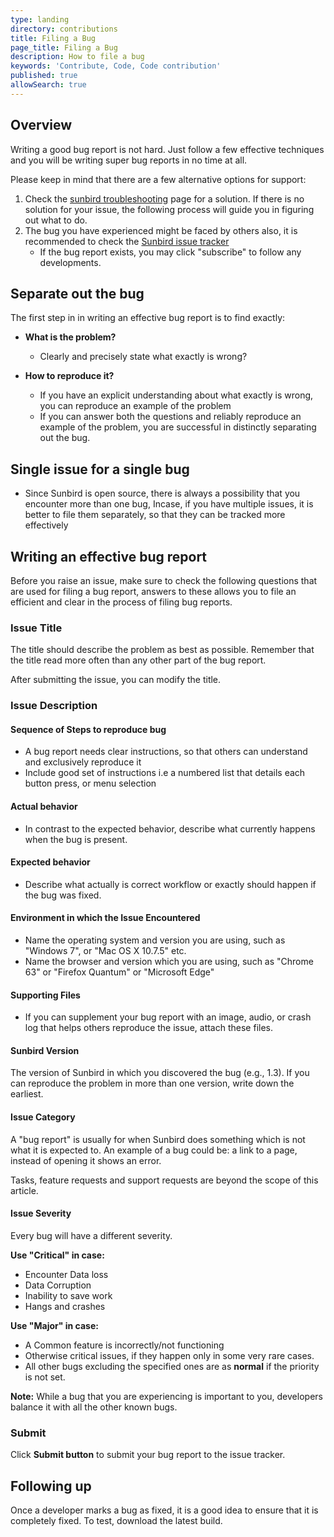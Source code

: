 ```yaml
---
type: landing
directory: contributions
title: Filing a Bug
page_title: Filing a Bug
description: How to file a bug
keywords: 'Contribute, Code, Code contribution'
published: true
allowSearch: true
---
```


## Overview

Writing a good bug report is not hard. Just follow a few effective techniques and you will be writing super bug reports in no time at all. 

Please keep in mind that there are a few alternative options for support:

1. Check the [sunbird troubleshooting](http://www.sunbird.org/developer-docs/troubleshooting/) page for a solution. If there is no solution for your issue, the following process will guide you in figuring out what to do.
1. The bug you have experienced might be faced by others also, it is recommended to check the [Sunbird issue tracker](https://github.com/project-sunbird/project-sunbird.github.io/issues)
    - If the bug report exists, you may click "subscribe" to follow any developments.


## Separate out the bug
The first step in in writing an effective bug report is to find exactly:

- **What is the problem?**
    - Clearly and precisely state what exactly is wrong?

- **How to reproduce it?**
    - If you have an explicit understanding about what exactly is wrong, you can reproduce an example of the problem        	
    - If you can answer both the questions and reliably reproduce an example of the problem, you are successful in distinctly separating out the bug.

## Single issue for a single bug

- Since Sunbird is open source, there is always a possibility that you encounter more than one bug, Incase, if you have multiple issues, it is better to file them separately, so that they can be tracked more effectively

## Writing an effective bug report
Before you raise an issue, make sure to check the following questions that are used for filing a bug report, answers to these allows you to file an efficient and clear in the process of filing bug reports.

### Issue Title
The title should describe the problem as best as possible. Remember that the title read more often than any other part of the bug report.

After submitting the issue, you can modify the title.

### Issue Description

#### Sequence of Steps to reproduce bug

- A bug report needs clear instructions, so that others can understand and exclusively reproduce it
- Include good set of instructions i.e a numbered list that details each button press, or menu selection

#### Actual behavior

- In contrast to the expected behavior, describe what currently happens when the bug is present.

#### Expected behavior

- Describe what actually is correct workflow or exactly should happen if the bug was fixed.

#### Environment in which the Issue Encountered

- Name the operating system and version you are using, such as "Windows 7", or "Mac OS X 10.7.5" etc.
- Name the browser and version which you are using, such as "Chrome 63" or "Firefox Quantum" or "Microsoft Edge"

#### Supporting Files

- If you can supplement your bug report with an image, audio, or crash log that helps others reproduce the issue, attach these files.

#### Sunbird Version
The version of Sunbird in which you discovered the bug (e.g., 1.3). If you can reproduce the problem in more than one version, write down the earliest.

#### Issue Category
A "bug report" is usually for when Sunbird does something which is not what it is expected to. An example of a bug could be: a link to a page, instead of opening it shows an error.

Tasks, feature requests and support requests are beyond the scope of this article.

#### Issue Severity

Every bug will have a different severity.

**Use "Critical" in case:**

- Encounter Data loss
- Data Corruption
- Inability to save work
- Hangs and crashes

**Use "Major" in case:**

- A Common feature is incorrectly/not functioning
- Otherwise critical issues, if they happen only in some very rare cases.
- All other bugs excluding the specified ones are as **normal** if the priority is not set.

**Note:** While a bug that you are experiencing is important to you, developers balance it with all the other known bugs.

### Submit

Click **Submit button** to submit your bug report to the issue tracker.

## Following up

Once a developer marks a bug as fixed, it is a good idea to ensure that it is completely fixed. To test, download the latest build.


